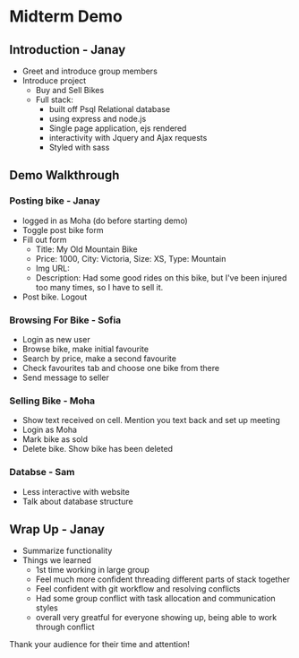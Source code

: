 
# Midterm Demo

## Introduction - Janay

- Greet and introduce group members
- Introduce project
  - Buy and Sell Bikes
  - Full stack: 
    - built off Psql Relational database
    - using express and node.js
    - Single page application, ejs rendered
    - interactivity with Jquery and Ajax requests
    - Styled with sass


## Demo Walkthrough 

### **Posting bike** - Janay

- logged in as Moha (do before starting demo)
- Toggle post bike form
- Fill out form
  - Title: My Old Mountain Bike
  - Price: 1000, City: Victoria, Size: XS, Type: Mountain
  - Img URL:
  - Description: Had some good rides on this bike, but I've been injured too many times, so I have to sell it.
- Post bike. Logout 

### **Browsing For Bike** - Sofia

- Login as new user
- Browse bike, make initial favourite
- Search by price, make a second favourite
- Check favourites tab and choose one bike from there
- Send message to seller 

### **Selling Bike** - Moha

- Show text received on cell. Mention you text back and set up meeting
- Login as Moha
- Mark bike as sold
- Delete bike. Show bike has been deleted

### **Databse** - Sam

- Less interactive with website
- Talk about database structure

## Wrap Up - Janay

- Summarize functionality
- Things we learned
  - 1st time working in large group
  - Feel much more confident threading different parts of stack together
  - Feel confident with git workflow and resolving conflicts
  - Had some group conflict with task allocation and communication styles
  - overall very greatful for everyone showing up, being able to work through conflict



Thank your audience for their time and attention!
